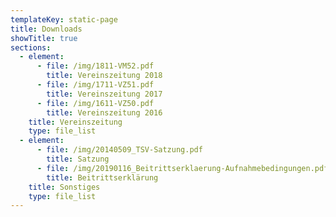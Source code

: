 ```yaml
---
templateKey: static-page
title: Downloads
showTitle: true
sections:
  - element:
      - file: /img/1811-VM52.pdf
        title: Vereinszeitung 2018
      - file: /img/1711-VZ51.pdf
        title: Vereinszeitung 2017
      - file: /img/1611-VZ50.pdf
        title: Vereinszeitung 2016
    title: Vereinszeitung
    type: file_list
  - element:
      - file: /img/20140509_TSV-Satzung.pdf
        title: Satzung
      - file: /img/20190116_Beitrittserklaerung-Aufnahmebedingungen.pdf
        title: Beitrittserklärung
    title: Sonstiges
    type: file_list
---
```


